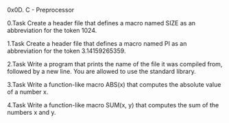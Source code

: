 0x0D. C - Preprocessor

0.Task
Create a header file that defines a macro named SIZE as an abbreviation for the token 1024.

1.Task
Create a header file that defines a macro named PI as an abbreviation for the token 3.14159265359.

2.Task
Write a program that prints the name of the file it was compiled from, followed by a new line.
You are allowed to use the standard library.

3.Task
Write a function-like macro ABS(x) that computes the absolute value of a number x.

4.Task
Write a function-like macro SUM(x, y) that computes the sum of the numbers x and y.
